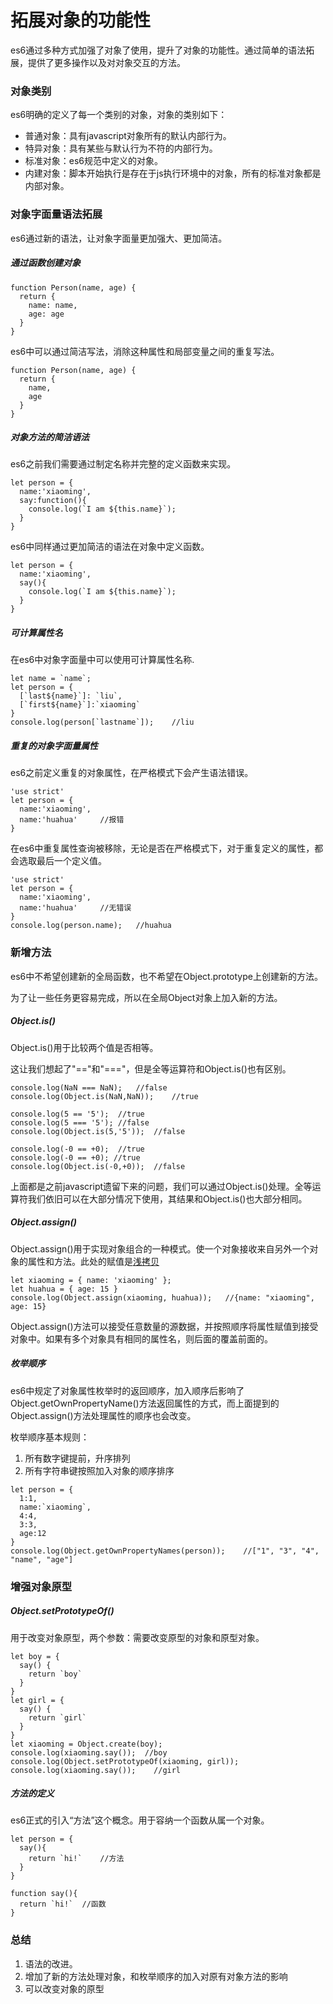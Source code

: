 # 拓展对象的功能性

es6通过多种方式加强了对象了使用，提升了对象的功能性。通过简单的语法拓展，提供了更多操作以及对对象交互的方法。

### 对象类别

es6明确的定义了每一个类别的对象，对象的类别如下：

* 普通对象：具有javascript对象所有的默认内部行为。
* 特异对象：具有某些与默认行为不符的内部行为。
* 标准对象：es6规范中定义的对象。
* 内建对象：脚本开始执行是存在于js执行环境中的对象，所有的标准对象都是内部对象。

### 对象字面量语法拓展

es6通过新的语法，让对象字面量更加强大、更加简洁。

##### 通过函数创建对象

```
function Person(name, age) {
  return {
    name: name,
    age: age
  }
}
```
es6中可以通过简洁写法，消除这种属性和局部变量之间的重复写法。

```
function Person(name, age) {
  return {
    name,
    age
  }
}
```

##### 对象方法的简洁语法

es6之前我们需要通过制定名称并完整的定义函数来实现。

```
let person = {
  name:'xiaoming',
  say:function(){
    console.log(`I am ${this.name}`);
  }
}
```

es6中同样通过更加简洁的语法在对象中定义函数。

```
let person = {
  name:'xiaoming',
  say(){
    console.log(`I am ${this.name}`);
  }
}
```

##### 可计算属性名

在es6中对象字面量中可以使用可计算属性名称.

```
let name = `name`;
let person = {
  [`last${name}`]: `liu`,
  [`first${name}`]:`xiaoming`
}
console.log(person[`lastname`]);    //liu
```



##### 重复的对象字面量属性

es6之前定义重复的对象属性，在严格模式下会产生语法错误。

```
'use strict'
let person = {
  name:'xiaoming',
  name:'huahua'     //报错
}
```

在es6中重复属性查询被移除，无论是否在严格模式下，对于重复定义的属性，都会选取最后一个定义值。

```
'use strict'
let person = {
  name:'xiaoming',
  name:'huahua'     //无错误
}
console.log(person.name);   //huahua
```

### 新增方法

es6中不希望创建新的全局函数，也不希望在Object.prototype上创建新的方法。

为了让一些任务更容易完成，所以在全局Object对象上加入新的方法。

##### Object.is()

Object.is()用于比较两个值是否相等。

这让我们想起了"=="和"==="，但是全等运算符和Object.is()也有区别。

```
console.log(NaN === NaN);   //false
console.log(Object.is(NaN,NaN));    //true

console.log(5 == '5');  //true
console.log(5 === '5'); //false
console.log(Object.is(5,'5'));  //false

console.log(-0 == +0);  //true
console.log(-0 == +0); //true
console.log(Object.is(-0,+0));  //false
```

上面都是之前javascript遗留下来的问题，我们可以通过Object.is()处理。全等运算符我们依旧可以在大部分情况下使用，其结果和Object.is()也大部分相同。


##### Object.assign()

Object.assign()用于实现对象组合的一种模式。使一个对象接收来自另外一个对象的属性和方法。此处的赋值是[浅拷贝](https://segmentfault.com/a/1190000011455690)

```
let xiaoming = { name: 'xiaoming' };
let huahua = { age: 15 }
console.log(Object.assign(xiaoming, huahua));   //{name: "xiaoming", age: 15}
```
    
Object.assign()方法可以接受任意数量的源数据，并按照顺序将属性赋值到接受对象中。如果有多个对象具有相同的属性名，则后面的覆盖前面的。

##### 枚举顺序

es6中规定了对象属性枚举时的返回顺序，加入顺序后影响了Object.getOwnPropertyName()方法返回属性的方式，而上面提到的Object.assign()方法处理属性的顺序也会改变。

枚举顺序基本规则：
1. 所有数字键提前，升序排列
2. 所有字符串键按照加入对象的顺序排序

```
let person = {
  1:1,
  name:`xiaoming`,
  4:4,
  3:3,
  age:12
}
console.log(Object.getOwnPropertyNames(person));    //["1", "3", "4", "name", "age"]
```

### 增强对象原型
    
##### Object.setPrototypeOf()

用于改变对象原型，两个参数：需要改变原型的对象和原型对象。

```
let boy = {
  say() {
    return `boy`
  }
}
let girl = {
  say() {
    return `girl`
  }
}
let xiaoming = Object.create(boy);
console.log(xiaoming.say());  //boy
console.log(Object.setPrototypeOf(xiaoming, girl));
console.log(xiaoming.say());    //girl
```

##### 方法的定义

es6正式的引入“方法”这个概念。用于容纳一个函数从属一个对象。

```
let person = {
  say(){  
    return `hi!`    //方法
  }
}

function say(){
  return `hi!`  //函数
}
```


### 总结

1. 语法的改进。
2. 增加了新的方法处理对象，和枚举顺序的加入对原有对象方法的影响
3. 可以改变对象的原型



